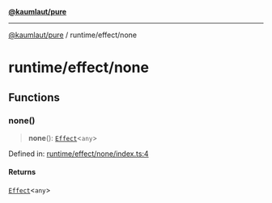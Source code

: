 [**@kaumlaut/pure**](../../README.md)

***

[@kaumlaut/pure](../../README.md) / runtime/effect/none

# runtime/effect/none

## Functions

### none()

> **none**(): [`Effect`](../effect.md#effect)\<`any`\>

Defined in: [runtime/effect/none/index.ts:4](https://github.com/maxkaemmerer/pure/blob/309e4f1dd4ac9f96b6bb9152765ae1dbd95bd346/src/runtime/effect/none/index.ts#L4)

#### Returns

[`Effect`](../effect.md#effect)\<`any`\>
